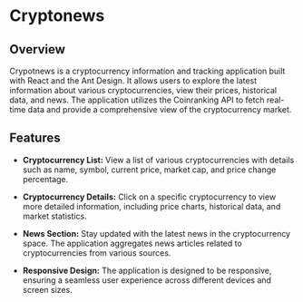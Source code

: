 # Cryptonews

## Overview

Crypotnews is a cryptocurrency information and tracking application built with React and the Ant Design. It allows users to explore the latest information about various cryptocurrencies, view their prices, historical data, and news. The application utilizes the Coinranking API to fetch real-time data and provide a comprehensive view of the cryptocurrency market.

## Features

- **Cryptocurrency List:** View a list of various cryptocurrencies with details such as name, symbol, current price, market cap, and price change percentage.

- **Cryptocurrency Details:** Click on a specific cryptocurrency to view more detailed information, including price charts, historical data, and market statistics.

- **News Section:** Stay updated with the latest news in the cryptocurrency space. The application aggregates news articles related to cryptocurrencies from various sources.

- **Responsive Design:** The application is designed to be responsive, ensuring a seamless user experience across different devices and screen sizes.


